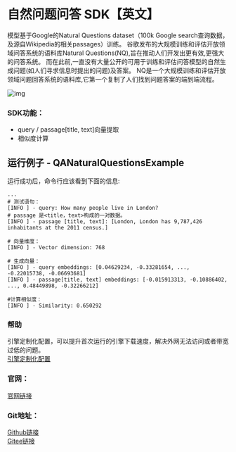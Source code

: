 # 自然问题问答 SDK【英文】
模型基于Google的Natural Questions dataset（100k Google search查询数据，
及源自Wikipedia的相关passages）训练。
谷歌发布的大规模训练和评估开放领域问答系统的语料库Natural Questions(NQ),旨在推动人们开发出更有效,更强大的问答系统。
而在此前,一直没有大量公开的可用于训练和评估问答模型的自然生成问题(如人们寻求信息时提出的问题)及答案。
NQ是一个大规模训练和评估开放领域问题回答系统的语料库,它第一个复制了人们找到问题答案的端到端流程。

![img](https://aias-home.oss-cn-beijing.aliyuncs.com/AIAS/nlp_sdks/qa_natural_questions.jpeg)


### SDK功能：
-  query / passage[title, text]向量提取
-  相似度计算

## 运行例子 - QANaturalQuestionsExample
运行成功后，命令行应该看到下面的信息:
```text
...
# 测试语句：
[INFO ] - query: How many people live in London?
# passage 是<title，text>构成的一对数据。
[INFO ] - passage [title, text]: [London, London has 9,787,426 inhabitants at the 2011 census.]

# 向量维度：
[INFO ] - Vector dimension: 768

# 生成向量：
[INFO ] - query embeddings: [0.04629234, -0.33281654, ..., -0.22015738, -0.06693681]
[INFO ] - passage[title, text] embeddings: [-0.015913313, -0.10886402, ..., 0.48449898, -0.32266212]

#计算相似度：
[INFO ] - Similarity: 0.650292

```

### 帮助 
引擎定制化配置，可以提升首次运行的引擎下载速度，解决外网无法访问或者带宽过低的问题。         
[引擎定制化配置](http://aias.top/engine_cpu.html)


### 官网：
[官网链接](http://www.aias.top/)

### Git地址：   
[Github链接](https://github.com/mymagicpower/AIAS)    
[Gitee链接](https://gitee.com/mymagicpower/AIAS)   